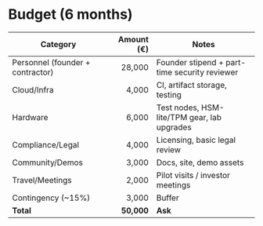 # Budget (6 months)

| Category                         | Amount (€) | Notes |
|----------------------------------|-----------:|-------|
| Personnel (founder + contractor) | 28,000     | Founder stipend + part-time security reviewer |
| Cloud/Infra                      | 4,000      | CI, artifact storage, testing |
| Hardware                         | 6,000      | Test nodes, HSM-lite/TPM gear, lab upgrades |
| Compliance/Legal                 | 4,000      | Licensing, basic legal review |
| Community/Demos                  | 3,000      | Docs, site, demo assets |
| Travel/Meetings                  | 2,000      | Pilot visits / investor meetings |
| Contingency (~15%)               | 3,000      | Buffer |
| **Total**                        | **50,000** | **Ask** |
